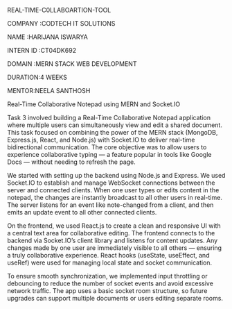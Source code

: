 REAL-TIME-C0LLABOARTION-TOOL

COMPANY :CODTECH IT SOLUTIONS

NAME :HARIJANA ISWARYA

INTERN ID :CT04DK692

DOMAIN :MERN STACK WEB DEVELOPMENT

DURATION:4 WEEKS

MENTOR:NEELA SANTHOSH

Real-Time Collaborative Notepad using MERN and Socket.IO

Task 3 involved building a Real-Time Collaborative Notepad application where multiple users can simultaneously view and edit a shared document. This task focused on combining the power of the MERN stack (MongoDB, Express.js, React, and Node.js) with Socket.IO to deliver real-time bidirectional communication. The core objective was to allow users to experience collaborative typing — a feature popular in tools like Google Docs — without needing to refresh the page.

We started with setting up the backend using Node.js and Express. We used Socket.IO to establish and manage WebSocket connections between the server and connected clients. When one user types or edits content in the notepad, the changes are instantly broadcast to all other users in real-time. The server listens for an event like note-changed from a client, and then emits an update event to all other connected clients.

On the frontend, we used React.js to create a clean and responsive UI with a central text area for collaborative editing. The frontend connects to the backend via Socket.IO’s client library and listens for content updates. Any changes made by one user are immediately visible to all others — ensuring a truly collaborative experience. React hooks (useState, useEffect, and useRef) were used for managing local state and socket communication.

To ensure smooth synchronization, we implemented input throttling or debouncing to reduce the number of socket events and avoid excessive network traffic. The app uses a basic socket room structure, so future upgrades can support multiple documents or users editing separate rooms.
